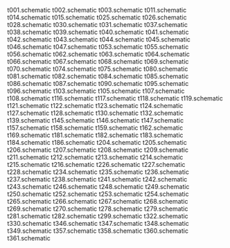 t001.schematic
t002.schematic
t003.schematic
t011.schematic
t014.schematic
t015.schematic
t025.schematic
t026.schematic
t028.schematic
t030.schematic
t031.schematic
t037.schematic
t038.schematic
t039.schematic
t040.schematic
t041.schematic
t042.schematic
t043.schematic
t044.schematic
t045.schematic
t046.schematic
t047.schematic
t053.schematic
t055.schematic
t056.schematic
t062.schematic
t063.schematic
t064.schematic
t066.schematic
t067.schematic
t068.schematic
t069.schematic
t070.schematic
t074.schematic
t075.schematic
t080.schematic
t081.schematic
t082.schematic
t084.schematic
t085.schematic
t086.schematic
t087.schematic
t090.schematic
t095.schematic
t096.schematic
t103.schematic
t105.schematic
t107.schematic
t108.schematic
t116.schematic
t117.schematic
t118.schematic
t119.schematic
t121.schematic
t122.schematic
t123.schematic
t124.schematic
t127.schematic
t128.schematic
t130.schematic
t132.schematic
t139.schematic
t145.schematic
t146.schematic
t147.schematic
t157.schematic
t158.schematic
t159.schematic
t162.schematic
t169.schematic
t181.schematic
t182.schematic
t183.schematic
t184.schematic
t186.schematic
t204.schematic
t205.schematic
t206.schematic
t207.schematic
t208.schematic
t209.schematic
t211.schematic
t212.schematic
t213.schematic
t214.schematic
t215.schematic
t216.schematic
t226.schematic
t227.schematic
t228.schematic
t234.schematic
t235.schematic
t236.schematic
t237.schematic
t238.schematic
t241.schematic
t242.schematic
t243.schematic
t246.schematic
t248.schematic
t249.schematic
t250.schematic
t252.schematic
t253.schematic
t254.schematic
t265.schematic
t266.schematic
t267.schematic
t268.schematic
t269.schematic
t270.schematic
t278.schematic
t279.schematic
t281.schematic
t282.schematic
t299.schematic
t322.schematic
t330.schematic
t346.schematic
t347.schematic
t348.schematic
t349.schematic
t357.schematic
t358.schematic
t360.schematic
t361.schematic

